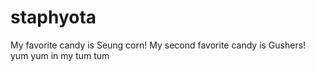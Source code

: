 # staphyota
My favorite candy is Seung corn! My second favorite candy is Gushers! yum yum in my tum tum

